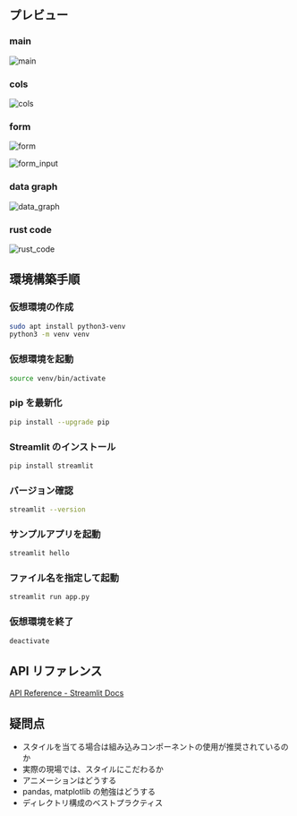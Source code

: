 ## プレビュー
### main
![main](https://github.com/user-attachments/assets/f489212d-8cda-4b82-8ff7-175a26169a87)

### cols
![cols](https://github.com/user-attachments/assets/87bbd54e-4acb-47b5-899b-597709ba29b8)

### form
![form](https://github.com/user-attachments/assets/8cbe571c-60d2-49cf-a1b5-0b126b61a8e3)

![form_input](https://github.com/user-attachments/assets/76045fe7-2f4e-41c5-8a25-19ba1f945683)

### data graph
![data_graph](https://github.com/user-attachments/assets/ea535dba-1a39-4deb-93a1-813c55dc3038)

### rust code
![rust_code](https://github.com/user-attachments/assets/ca692ca5-cdf1-4372-9336-5afdcc14f389)


## 環境構築手順

### 仮想環境の作成

```bash
sudo apt install python3-venv
python3 -m venv venv
```

### 仮想環境を起動

```bash
source venv/bin/activate
```

### pip を最新化

```bash
pip install --upgrade pip
```

### Streamlit のインストール

```bash
pip install streamlit
```

### バージョン確認

```bash
streamlit --version
```

### サンプルアプリを起動

```bash
streamlit hello
```

### ファイル名を指定して起動

```bash
streamlit run app.py
```

### 仮想環境を終了

```bash
deactivate
```

## API リファレンス

[API Reference - Streamlit Docs](https://docs.streamlit.io/develop/api-reference)

## 疑問点

- スタイルを当てる場合は組み込みコンポーネントの使用が推奨されているのか
- 実際の現場では、スタイルにこだわるか
- アニメーションはどうする
- pandas, matplotlib の勉強はどうする
- ディレクトリ構成のベストプラクティス
